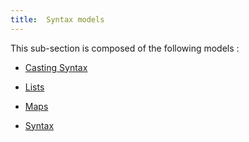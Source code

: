 ```yaml
---
title:  Syntax models
---
```



This sub-section is composed of the following models :

* [Casting Syntax](references#SyntaxmodelsCasting)

* [Lists](references#SyntaxmodelsLists)

* [Maps](references#SyntaxmodelsMaps)

* [Syntax](references#SyntaxmodelsSyntax(1.6))

